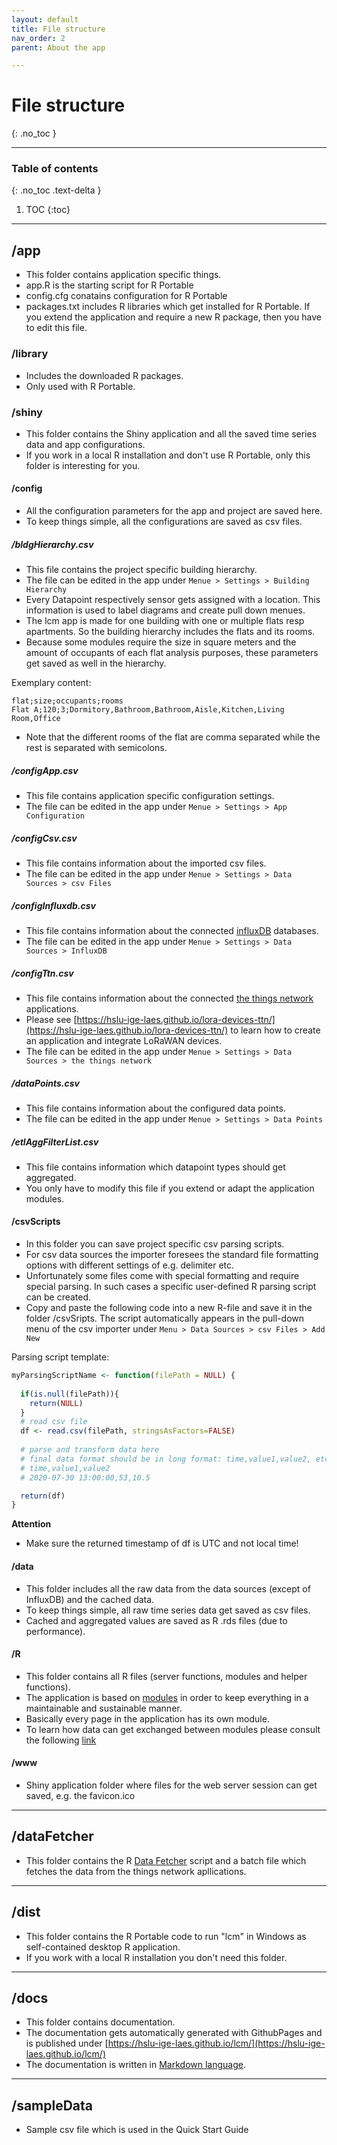 ```yaml
---
layout: default
title: File structure
nav_order: 2
parent: About the app

---
```


# File structure
{: .no_toc }

<hr>

### Table of contents
{: .no_toc .text-delta }

1. TOC
{:toc}

<hr>

## /app
- This folder contains application specific things.
- app.R is the starting script for R Portable
- config.cfg conatains configuration for R Portable
- packages.txt includes R libraries which get installed for R Portable. If you extend the application and require a new R package, then you have to edit this file. 

### /library
- Includes the downloaded R packages.
- Only used with R Portable.

### /shiny
- This folder contains the Shiny application and all the saved time series data and app configurations.
- If you work in a local R installation and don't use R Portable, only this folder is interesting for you.

#### /config
- All the configuration parameters for the app and project are saved here.
- To keep things simple, all the configurations are saved as csv files.

##### /bldgHierarchy.csv
- This file contains the project specific building hierarchy.
- The file can be edited in the app under `Menue > Settings > Building Hierarchy`
- Every Datapoint respectively sensor gets assigned with a location. This information is used to label diagrams and create pull down menues.
- The lcm app is made for one building with one or multiple flats resp apartments. So the building hierarchy includes the flats and its rooms.
- Because some modules require the size in square meters and the amount of occupants of each flat analysis purposes, these parameters get saved as well in the hierarchy.

Exemplary content:
```csv
flat;size;occupants;rooms
Flat A;120;3;Dormitory,Bathroom,Bathroom,Aisle,Kitchen,Living Room,Office
```

- Note that the different rooms of the flat are comma separated while the rest is separated with semicolons.

##### /configApp.csv
- This file contains application specific configuration settings.
- The file can be edited in the app under `Menue > Settings > App Configuration`

##### /configCsv.csv
- This file contains information about the imported csv files.
- The file can be edited in the app under `Menue > Settings > Data Sources > csv Files`

##### /configInfluxdb.csv
- This file contains information about the connected [influxDB](https://www.influxdata.com/products/influxdb-overview/) databases.
- The file can be edited in the app under `Menue > Settings > Data Sources > InfluxDB`

##### /configTtn.csv
- This file contains information about the connected [the things network](https://www.influxdata.com/products/influxdb-overview/) applications.
- Please see [https://hslu-ige-laes.github.io/lora-devices-ttn/](https://hslu-ige-laes.github.io/lora-devices-ttn/) to learn how to create an application and integrate LoRaWAN devices.
- The file can be edited in the app under `Menue > Settings > Data Sources > the things network`

##### /dataPoints.csv
- This file contains information about the configured data points.
- The file can be edited in the app under `Menue > Settings > Data Points`

##### /etlAggFilterList.csv
- This file contains information which datapoint types should get aggregated.
- You only have to modify this file if you extend or adapt the application modules.

#### /csvScripts
- In this folder you can save project specific csv parsing scripts.
- For csv data sources the importer foresees the standard file formatting options with different settings of e.g. delimiter etc.
- Unfortunately some files come with special formatting and require special parsing. In such cases a specific user-defined R parsing script can be created.
- Copy and paste the following code into a new R-file and save it in the folder /csvSripts. The script automatically appears in the pull-down menu of the csv importer under `Menu > Data Sources > csv Files > Add New` 

Parsing script template:
```R
myParsingScriptName <- function(filePath = NULL) {
  
  if(is.null(filePath)){
    return(NULL)
  }
  # read csv file
  df <- read.csv(filePath, stringsAsFactors=FALSE)
  
  # parse and transform data here
  # final data format should be in long format: time,value1,value2, etc.
  # time,value1,value2
  # 2020-07-30 13:00:00,53,10.5

  return(df)
}
```
**Attention**
- Make sure the returned timestamp of df is UTC and not local time!

#### /data
- This folder includes all the raw data from the data sources (except of InfluxDB) and the cached data.
- To keep things simple, all raw time series data get saved as csv files.
- Cached and aggregated values are saved as R .rds files (due to performance).

#### /R
- This folder contains all R files (server functions, modules and helper functions).
- The application is based on <a href="https://mastering-shiny.org/scaling-modules.html" target="_blank">modules</a> in order to keep everything in a maintainable and sustainable manner.
- Basically every page in the application has its own module.
- To learn how data can get exchanged between modules please consult the following [link](https://engineering-shiny.org/structure.html#communication-between-modules)

#### /www
- Shiny application folder where files for the web server session can get saved, e.g. the favicon.ico

<hr>

## /dataFetcher
- This folder contains the R [Data Fetcher](https://hslu-ige-laes.github.io/lcm/docs/installation/dataFetcher/) script and a batch file which fetches the data from the things network apllications.

<hr>

## /dist
- This folder contains the R Portable code to run "lcm" in Windows as self-contained desktop R application.
- If you work with a local R installation you don't need this folder.
<hr>

## /docs
- This folder contains documentation.
- The documentation gets automatically generated with GithubPages and is published under [https://hslu-ige-laes.github.io/lcm/](https://hslu-ige-laes.github.io/lcm/)
- The documentation is written in [Markdown language](https://en.wikipedia.org/wiki/Markdown).

<hr>

## /sampleData
- Sample csv file which is used in the Quick Start Guide

